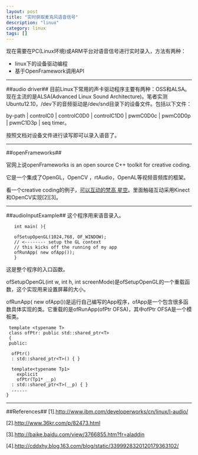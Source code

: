 ```yaml
---
layout: post
title: "实时获取麦克风语音信号"
description: "linux"
category: linux
tags: []
---
```


现在需要在PC(Linux环境)或ARM平台对语音信号进行实时录入，方法有两种：

+ linux下的设备驱动编程
+ 基于OpenFramework调用API

-------------------------------------
##audio driver##
目前Linux下常用的声卡驱动程序主要有两种：OSS和ALSA。现在主流的是ALSA(Advanced  Linux Sound Architecture)。笔者实测Ubuntu12.10，/dev下的音频驱动是/dev/snd目录下的设备文件。包括以下文件：

by-path  | controlC0 | controlC0D0 | controlC1D0 |  pwmC0D0c | pwmC0D0p | pwmC1D3p | seq timer。

按照文档对设备文件进行读写即可以录入语音了。

----------------------------------------
##openFrameworks##

官网上说openFrameworks is an open source C++ toolkit for creative coding.

它是一个集成了OpenGL，OpenCV ，rtAudio，OpenAL等视频音频库的框架。

看一个creative coding的例子，[可以互动的梵高 星空](http://v.youku.com/v_show/id_XMzUxMTI4NjE2.html)。里面触碰互动采用Kinect和OpenCV实现[2][3]。

------------------------------------
##audioInputExample##
这个程序用来语音录入。

       int main( ){

       ofSetupOpenGL(1024,768, OF_WINDOW);          
       // <-------- setup the GL context
       // this kicks off the running of my app
       ofRunApp( new ofApp());
       }

这是整个程序的入口函数。

ofSetupOpenGL(int w, int h, int screenMode)是ofSetupOpenGL的一个重载函数，这个实现用来设置屏幕的大小。

ofRunApp( new ofApp())是运行自己编写的App程序，ofApp是一个包含很多函数具体实现的类。它重载的是ofRunApp(ofPtr<ofBaseApp> OFSA)，其中ofPtr<ofBaseApp> OFSA是一个模板类。

     template <typename T>
     class ofPtr: public std::shared_ptr<T>
     {
     public:

      ofPtr()
      : std::shared_ptr<T>() { }

      template<typename Tp1>
        explicit
        ofPtr(Tp1* __p)
      : std::shared_ptr<T>(__p) { }
      ......
    }

--------------------------------------------

##References##
[1].http://www.ibm.com/developerworks/cn/linux/l-audio/

[2].http://www.36kr.com/p/82473.html

[3].http://baike.baidu.com/view/3766855.htm?fr=aladdin

[4].http://cddxhy.blog.163.com/blog/static/3399928320120179363102/

